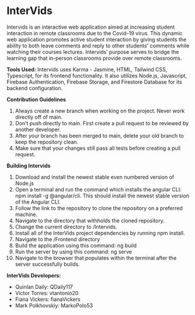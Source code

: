 # InterVids

Intervids is an interactive web application aimed at increasing student interaction in remote classrooms due to the Covid-19 virus. This dynamic web application promotes active student interaction by giving students the ability to both leave comments and reply to other students' comments while watching their courses lectures. Intervids’ purpose serves to bridge the learning gap that in-person classrooms provide over remote classrooms. 

**Tools Used:** Intervids uses Karma - Jasmine,  HTML, Tailwind CSS, Typescript, for its frontend functionality. It also utilizes Node.js, Javascript, Firebase Authentication, Firebase Storage, and Firestore Database for its backend configuration. 

**Contribution Guidelines**
1. Always create a new branch when working on the project. Never work directly off of main.
2. Don’t push directly to main. First create a pull request to be reviewed by another developer.
3. After your branch has been merged to main, delete your old branch to keep the repository clean.
4. Make sure that your changes still pass all tests before creating a pull request.

**Building Intervids**
1.  Download and install the newest stable even numbered version of Node.js 
2.  Open a terminal and run the command which installs the angular CLI: npm install -g @angular/cli. This should install the newest stable version of the Angular CLI.
3.  Follow the link to the repository to clone the repository on a preferred machine.
4.  Navigate to the directory that withholds the cloned repository. 
5.  Change the current directory to /Intervids. 
6.  Install all of the InterVids project dependencies by running npm install.
7.  Navigate to the /Frontend directory 
8.  Build the application using this command: ng build 
9.  Run the server by using this command: ng serve 
10. Navigate to the browser that populates within the terminal after the server successfully builds.

**InterVids Developers:**
- Quinlan Daily: QDaily117
- Victor Torres: vtantonio20
- Fiana Vickers: fianaVickers
- Mark Polkhovskiy: MarkoPolo53
